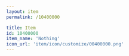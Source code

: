 ```yaml
---
layout: item
permalink: /10400000

title: Item
id: 10400000
item_name: 'Nothing'
icon_url: 'item/icon/customize/00400000.png'
---
```

